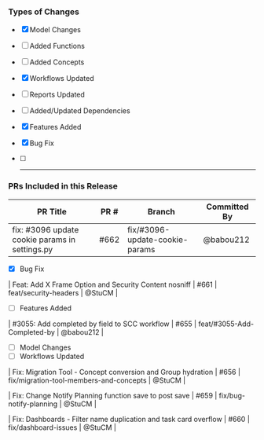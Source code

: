 ### Types of Changes

- [x] Model Changes
- [ ] Added Functions
- [ ] Added Concepts
- [x] Workflows Updated
- [ ] Reports Updated
- [ ] Added/Updated Dependencies
- [x] Features Added
- [x] Bug Fix
- [ ] ---


### PRs Included in this Release

| PR Title | PR # | Branch | Committed By |
|----------|------|--------|--------------|
| fix: #3096 update cookie params in settings.py | #662 | fix/#3096-update-cookie-params | @babou212 |
- [x] Bug Fix

| Feat: Add X Frame Option and Security Content nosniff | #661 | feat/security-headers | @StuCM |
- [ ] Features Added

| #3055: Add completed by field to SCC workflow  | #655 | feat/#3055-Add-Completed-by | @babou212 |
- [ ] Model Changes
- [ ] Workflows Updated

| Fix: Migration Tool - Concept conversion and Group hydration | #656 | fix/migration-tool-members-and-concepts | @StuCM |

| Fix: Change Notify Planning function save to post save | #659 | fix/bug-notify-planning | @StuCM |

| Fix: Dashboards - Filter name duplication and task card overflow  | #660 | fix/dashboard-issues | @StuCM |
